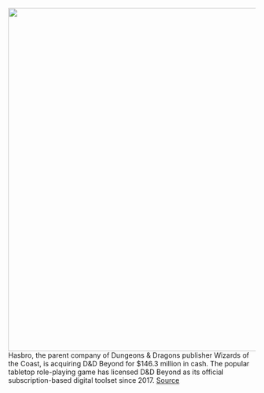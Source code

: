 <img src='https://cdn.vox-cdn.com/thumbor/AXo_Fe4R6aEDiKH3_rmbWGRr8S4=/0x0:1999x1122/1200x800/filters:focal(841x402:1159x720)/cdn.vox-cdn.com/uploads/chorus_image/image/70744583/dnd_acquires_dnd_beyond.0.jpeg' width='700px' /><br/>
Hasbro, the parent company of Dungeons & Dragons publisher Wizards of the Coast, is acquiring D&D Beyond for $146.3 million in cash. The popular tabletop role-playing game has licensed D&D Beyond as its official subscription-based digital toolset since 2017.
<a href='https://www.theverge.com/2022/4/13/23023426/dungeons-and-dragons-wizards-of-the-coast-hasbro-fandom-dnd-beyond-acquisition'> Source <a/>